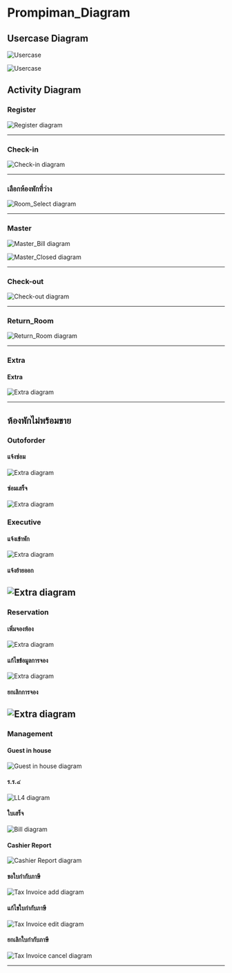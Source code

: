 # Prompiman_Diagram

## Usercase Diagram

![Usercase](out/activity-diagram/room/use/use.png)

![Usercase](out/activity-diagram/room/xxx/xxx.png)
## Activity Diagram

### Register

![Register diagram](out/activity-diagram/Register/Register/Register(ลงทะเบียนสมาชิก).png)

---
### Check-in

![Check-in diagram](out/activity-diagram/Check-in/Check-in/Check-in(ลงทะเบียนเข้าพัก).png)

---
### เลือกห้องพักที่ว่าง

![Room_Select diagram](out/activity-diagram/Room_Select/Room_Select/เลือกห้องพักที่ว่าง.png)

---
### Master

![Master_Bill diagram](out/activity-diagram/Master/Master_Bill/จ่ายเงินระหว่างพัก.png)

![Master_Closed diagram](out/activity-diagram/Master/Master_Closed/ปิด_Master.png)

---
### Check-out
 
![Check-out diagram](out/activity-diagram/Check-out/checkout/checkout.png)

---
### Return_Room 

![Return_Room diagram](out/activity-diagram/Check-in/Return_Room/Return_Room(คืนห้อง).png)

---

### Extra

#### Extra 
![Extra diagram](out/activity-diagram/Extra/Extra/Extra.png)

---

## ห้องพักไม่พร้อมขาย

### Outoforder 

#### แจ้งซ่อม
![Extra diagram](out/activity-diagram/room/outofder/แจ้งซ่อม.png)

#### ซ่อมเสร็จ
![Extra diagram](out/activity-diagram/room/ooo/ซ่อมห้องเสร็จ.png)

### Executive 
#### แจ้งเข้าพัก
![Extra diagram](out/activity-diagram/room/executive/ห้องพักผู้บริหาร.png)

#### แจ้งย้ายออก
![Extra diagram](out/activity-diagram/room/deleteexecutive/แจ้งออกห้องพักผู้บริหาร.png)
---

### Reservation

#### เพิ่มจองห้อง 
![Extra diagram](out/activity-diagram/reservation/addreservation/จองห้องพักล่วงหน้า.png)

#### แก้ไขข้อมูลการจอง 
![Extra diagram](out/activity-diagram/reservation/editreservation/แก้ไขการจองห้อง.png)

#### ยกเลิกการจอง 
![Extra diagram](out/activity-diagram/reservation/cancelreservation/ยกเลิกการจองห้อง.png)
---

### Management

#### Guest in house 
![Guest in house diagram](out/activity-diagram/Management/Guest_in_House/Guest_in_House.png)

#### ร.ร.๔ 
![LL4 diagram](out/activity-diagram/Management/LL4/ร.ร.๔.png)

#### ใบเสร็จ 
![Bill diagram](out/activity-diagram/Management/Bill/ใบเสร็จ.png)

#### Cashier Report 
![Cashier Report diagram](out/activity-diagram/Management/Cashier_report/Cashier_report.png)

#### ขอใบกำกับภาษี
![Tax Invoice add diagram](out/activity-diagram/Management/TaxInvoice_add/ขอใบกำกับภาษี.png) 

#### แก้ไขใบกำกับภาษี
![Tax Invoice edit diagram](out/activity-diagram/Management/TaxInvoice_edit/แก้ไขใบกำกับภาษี.png) 

#### ยกเลิกใบกำกับภาษี
![Tax Invoice cancel diagram](out/activity-diagram/Management/TaxInvoice_cancel/ยกเลิกใบกำกับภาษี.png)

---
